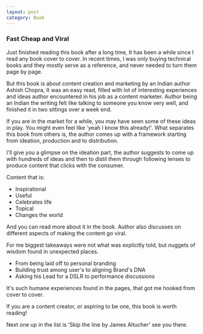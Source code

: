 ```yaml
---
layout: post
category: Book
---
```


### Fast Cheap and Viral

Just finished reading this book after a long time, It has been a while since I read any book cover to cover.
In recent times, I was only buying technical books and they mostly serve as a reference, and never needed to turn them page by page.

But this book is about content creation and marketing by an Indian author Ashish Chopra,
It was an easy read, filled with lot of interesting experiences and ideas author encountered in his job as a content marketer.
Author being an Indian the writing felt like talking to someone you know very well, and finished it in two sittings over a week end.

If you are in the market for a while, you may have seen some of these ideas in play. You might even feel like 'yeah I know this already!'.
What separates this book from others is, the author comes up with a framework starting from ideation, production and to distribution.

I'll give you a glimpse on the ideation part, the author suggests to come up with hundreds of ideas and then to distil them through following lenses to produce content that clicks with the consumer.

Content that is:
- Inspirational
- Useful
- Celebrates life
- Topical
- Changes the world

And you can read more about it in the book. Author also discusses on different aspects of making the content go viral. 

For me biggest takeaways were not what was explicitly told, but nuggets of wisdom found in unexpected places.

- From being laid off to personal branding
- Building trust among user's to aligning Brand's DNA
- Asking his Lead for a DSLR to performance discussions

It's such humane experiences found in the pages, that got me hooked from cover to cover.

If you are a content creator, or aspiring to be one, this book is worth reading!

Next one up in the list is 'Skip the line by James Altucher' see you there.